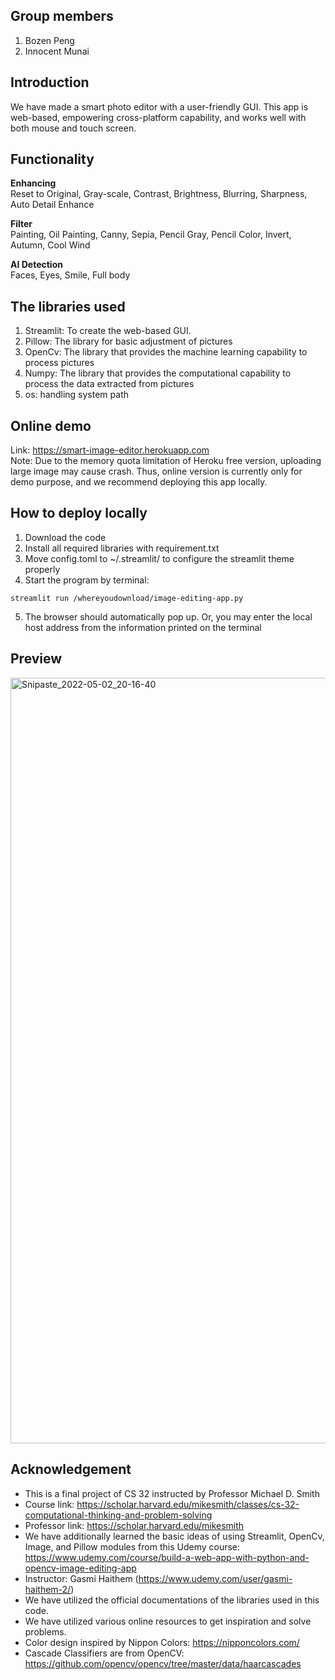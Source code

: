 ## Group members
 1. Bozen Peng
 2. Innocent Munai

## Introduction
We have made a smart photo editor with a user-friendly GUI.
This app is web-based, empowering cross-platform capability, and works well with both mouse and touch screen.

## Functionality
**Enhancing**  
Reset to Original, Gray-scale, Contrast, Brightness, Blurring, Sharpness, Auto Detail Enhance

**Filter**  
Painting, Oil Painting, Canny, Sepia, Pencil Gray, Pencil Color, Invert, Autumn, Cool Wind

**AI Detection**  
Faces, Eyes, Smile, Full body

## The libraries used
1. Streamlit:  To create the web-based GUI.
2. Pillow: The library for basic adjustment of pictures
3. OpenCv: The library that provides the machine learning capability to process pictures
4. Numpy: The library that provides the computational capability to process the data extracted from pictures
5. os: handling system path

## Online demo
Link: https://smart-image-editor.herokuapp.com<br/>
Note: Due to the memory quota limitation of Heroku free version, uploading large image may cause crash. Thus, online version is currently only for demo purpose, and we recommend deploying this app locally.

## How to deploy locally
1. Download the code
2. Install all required libraries with requirement.txt
3. Move config.toml to ~/.streamlit/ to configure the streamlit theme properly
4. Start the program by terminal:
```console
streamlit run /whereyoudownload/image-editing-app.py
```
5. The browser should automatically pop up. Or, you may enter the local host address from the information printed on the terminal

## Preview
<img width="1225" alt="Snipaste_2022-05-02_20-16-40" src="https://user-images.githubusercontent.com/42286547/166345753-f154c430-0fbe-47b5-a63a-eab610f25604.png">

## Acknowledgement
* This is a final project of CS 32 instructed by Professor Michael D. Smith
* Course link: https://scholar.harvard.edu/mikesmith/classes/cs-32-computational-thinking-and-problem-solving
* Professor link: https://scholar.harvard.edu/mikesmith
* We have additionally learned the basic ideas of using Streamlit, OpenCv, Image, and Pillow modules from this Udemy course: https://www.udemy.com/course/build-a-web-app-with-python-and-opencv-image-editing-app 
* Instructor: Gasmi Haithem (https://www.udemy.com/user/gasmi-haithem-2/)
* We have utilized the official documentations of the libraries used in this code.
* We have utilized various online resources to get inspiration and solve problems.
* Color design inspired by Nippon Colors: https://nipponcolors.com/
* Cascade Classifiers are from OpenCV: https://github.com/opencv/opencv/tree/master/data/haarcascades